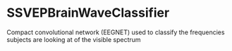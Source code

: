 # SSVEPBrainWaveClassifier
Compact convolutional network (EEGNET) used to classify the frequencies subjects are looking at of the visible spectrum 
